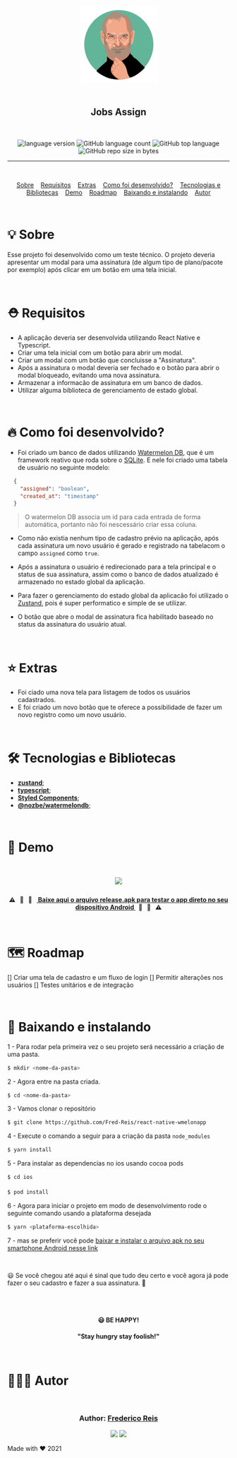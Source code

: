 <div align="center" style="margin-bottom:10px">
  <img alt="Get Recipes"
    src="src/assets/jobs.png"
  />

</div>

<h2 align="center" style="margin:50px">
   Jobs Assign
</h2>

<div align="center">

  <img alt="language version" src="https://img.shields.io/badge/Node-v_12.13.1-339933?logo=node.js">

  <img alt="GitHub language count" src="https://img.shields.io/github/languages/count/Fred-Reis/react-native-wmelonapp">

  <img alt="GitHub top language" src="https://img.shields.io/github/languages/top/Fred-Reis/react-native-wmelonapp">

  <img alt="GitHub repo size in bytes" src="https://img.shields.io/github/repo-size/Fred-Reis/react-native-wmelonapp">

</div>

<hr/>

<br/>

<p align="center">
  <a href="#-sobre">Sobre</a> &nbsp;&nbsp;
  <a href="#-requisitos">Requisitos</a> &nbsp;&nbsp;
  <a href="#-extras">Extras</a> &nbsp;&nbsp;
  <a href="#-como-foi-desenvolvido-">Como foi desenvolvido?</a> &nbsp;&nbsp;
  <a href="#-tecnologias-e-bibliotecas">Tecnologias e Bibliotecas</a> &nbsp;&nbsp;
  <a href="#-demo">Demo</a> &nbsp;&nbsp;
  <a href="#-roadmap">Roadmap</a> &nbsp;&nbsp;
  <a href="#-baixando-e-instalando">Baixando e instalando</a> &nbsp;&nbsp;
  <a href="#-autor">Autor</a>
</p>

<br/>

# 💡 Sobre

Esse projeto foi desenvolvido como um teste técnico.
O projeto deveria apresentar um modal para uma assinatura (de algum tipo de plano/pacote por exemplo) após clicar em um botão em uma tela inicial.

<br/>

# ⛑ Requisitos

- A aplicação deveria ser desenvolvida utilizando React Native e Typescript.
- Criar uma tela inicial com um botão para abrir um modal.
- Criar um modal com um botão que concluisse a "Assinatura".
- Após a assinatura o modal deveria ser fechado e o botão para abrir o modal bloqueado, evitando uma nova assinatura.
- Armazenar a informacão de assinatura em um banco de dados.
- Utilizar alguma biblioteca de gerenciamento de estado global.

<br/>

# 🔥 Como foi desenvolvido?

- Foi criado um banco de dados utilizando [Watermelon DB](https://github.com/Nozbe/WatermelonDB), que é um framework reativo que roda sobre o [SQLite](https://www.sqlite.org/index.html). E nele foi criado uma tabela de usuário no seguinte modelo:

```JSON
  {
    "assigned": "boolean",
    "created_at": "timestamp"
  }
```

> O watermelon DB associa um id para cada entrada de forma automática, portanto não foi nescessário criar essa coluna.

- Como não existia nenhum tipo de cadastro prévio na aplicação, após cada assinatura um novo usuário é gerado e registrado na tabelacom o campo `assigned` como `true`.

- Após a assinatura o usuário é redirecionado para a tela principal e o status de sua assinatura, assim como o banco de dados atualizado é armazenado no estado global da aplicação.

- Para fazer o gerenciamento do estado global da aplicacão foi utilizado o [Zustand](https://github.com/pmndrs/zustand), pois é super performatico e simple de se utilizar.

- O botão que abre o modal de assinatura fica habilitado baseado no status da assinatura do usuário atual.

<br/>

# ⭐ Extras

- Foi ciado uma nova tela para listagem de todos os usuários cadastrados.
- E foi criado um novo botão que te oferece a possibilidade de fazer um novo registro como um novo usuário.

<br/>

# 🛠 Tecnologias e Bibliotecas

- [**zustand**](https://github.com/pmndrs/zustand);
- [**typescript**](https://www.typescriptlang.org/);
- [**Styled Components**](https://styled-components.com/);
- [**@nozbe/watermelondb**](https://nozbe.github.io/WatermelonDB);

<br/>

# 👀 Demo

<h1 align="center">
  <img src="src/assets/jobs.gif"/>
</h1>

<h4 align="center">
 ⚠️ &nbsp;&nbsp;🚨 &nbsp;&nbsp;🚧 &nbsp;&nbsp;<a alt="Frederico Reis" href="https://github.com/Fred-Reis/react-native-wmelonapp/raw/main/android/app/build/outputs/apk/release/app-release.apk"> Baixe aqui o arquivo release.apk para testar o app direto no seu dispositivo Android </a> &nbsp;&nbsp;🚧 &nbsp;&nbsp;🚨 &nbsp;&nbsp;⚠️
</h4>

<br/>

# 🗺 Roadmap

[] Criar uma tela de cadastro e um fluxo de login
[] Permitir alterações nos usuários
[] Testes unitários e de integração

<br/>

# 🏁 Baixando e instalando

1 - Para rodar pela primeira vez o seu projeto será necessário a criação de uma pasta.

```bash
$ mkdir <nome-da-pasta>
```

2 - Agora entre na pasta criada.

```bash
$ cd <nome-da-pasta>
```

3 - Vamos clonar o repositório

```bash
$ git clone https://github.com/Fred-Reis/react-native-wmelonapp
```

4 - Execute o comando a seguir para a criação da pasta `node_modules`

```bash
$ yarn install
```

5 - Para instalar as dependencias no ios usando cocoa pods

```bash
$ cd ios

$ pod install
```

6 - Agora para iniciar o projeto em modo de desenvolvimento rode o seguinte comando usando a plataforma desejada

```bash
$ yarn <plataforma-escolhida>
```

7 - mas se preferir você pode [baixar e instalar o arquivo apk no seu smartphone Android nesse link]("https://github.com/Fred-Reis/react-native-wmelonapp/raw/main/android/app/build/outputs/apk/release/app-release.apk")

<br/>

😃 Se você chegou até aqui é sinal que tudo deu certo e você agora já pode fazer o seu cadastro e fazer a sua assinatura. 🚀

<br/>

<br/>

<h4 align="center">
😃  <strong>BE HAPPY!</strong>
</h4>

<h4 align="center">
  "Stay hungry stay foolish!"
</h4>

<br/>

# 👨🏻‍🏫 Autor

<br/>

<h3 align="center">
Author: <a alt="Fred-Reis" href="https://github.com/Fred-Reis">Frederico Reis</a>
</h3>

<p align="center">

  <a alt="Frederico Reis" href="https://www.linkedin.com/in/frederico-reis-dev/">
    <img src="https://img.shields.io/badge/LinkedIn-Frederico_Reis-0077B5?logo=linkedin"/></a>
  <a alt="Frederico Reis" href="https://github.com/Fred-Reis ">
  <img src="https://img.shields.io/badge/Fred_Reis-GitHub-000?logo=github"/></a>

</p>

Made with ♥️ 2021

<!-- <h4 align="center">
  🚧 &nbsp;&nbsp; Project README &nbsp;&nbsp; 🚀  &nbsp;&nbsp;under construction... &nbsp;&nbsp; 🚧
</h4> -->

